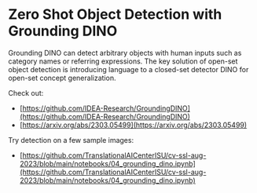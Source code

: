 # Zero Shot Object Detection with Grounding DINO

Grounding DINO can detect arbitrary objects with human inputs such as category names or referring expressions. The key solution of open-set object detection is introducing language to a closed-set detector DINO for open-set concept generalization.

Check out:
- [https://github.com/IDEA-Research/GroundingDINO](https://github.com/IDEA-Research/GroundingDINO)
- [https://arxiv.org/abs/2303.05499](https://arxiv.org/abs/2303.05499)

Try detection on a few sample images:
- [https://github.com/TranslationalAICenterISU/cv-ssl-aug-2023/blob/main/notebooks/04_grounding_dino.ipynb](https://github.com/TranslationalAICenterISU/cv-ssl-aug-2023/blob/main/notebooks/04_grounding_dino.ipynb)
